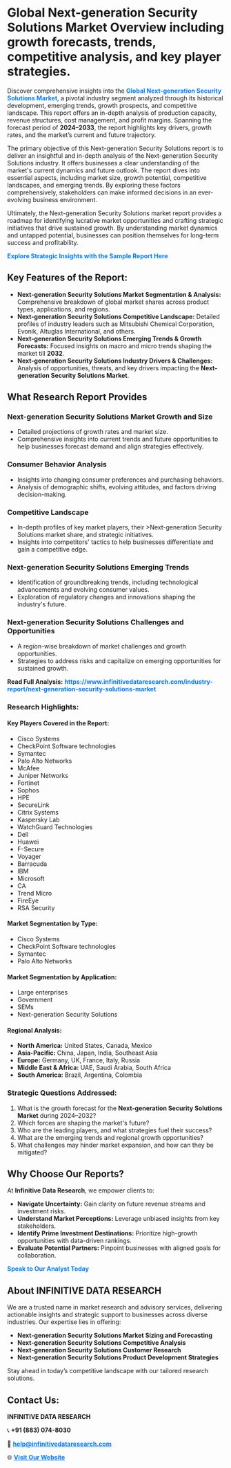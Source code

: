 <h1>Global Next-generation Security Solutions Market Overview including growth forecasts, trends, competitive analysis, and key player strategies.</h1>
<p>
Discover comprehensive insights into the 
<a href="https://www.infinitivedataresearch.com/industry-report/next-generation-security-solutions-market" rel="dofollow" style="color: #007BFF; text-decoration: none;"><strong>Global Next-generation Security Solutions Market</strong></a>, a pivotal industry segment analyzed through its historical development, emerging trends, growth prospects, and competitive landscape. This report offers an in-depth analysis of production capacity, revenue structures, cost management, and profit margins. Spanning the forecast period of <strong>2024–2033</strong>, the report highlights key drivers, growth rates, and the market’s current and future trajectory.
</p>
<p>
The primary objective of this Next-generation Security Solutions report is to deliver an insightful and in-depth analysis of the Next-generation Security Solutions industry. It offers businesses a clear understanding of the market's current dynamics and future outlook. The report dives into essential aspects, including market size, growth potential, competitive landscapes, and emerging trends. By exploring these factors comprehensively, stakeholders can make informed decisions in an ever-evolving business environment.
</p>
<p>
Ultimately, the Next-generation Security Solutions market report provides a roadmap for identifying lucrative market opportunities and crafting strategic initiatives that drive sustained growth. By understanding market dynamics and untapped potential, businesses can position themselves for long-term success and profitability.
</p>
<p>
<a href="https://www.infinitivedataresearch.com/request-sample/reportId=110797" style="color: #007BFF; text-decoration: none;"><strong>Explore Strategic Insights with the Sample Report Here</strong></a>
</p>

<h2>Key Features of the Report:</h2>
<ul>
<li><strong>Next-generation Security Solutions Market Segmentation & Analysis:</strong> Comprehensive breakdown of global market shares across product types, applications, and regions.</li>
<li><strong>Next-generation Security Solutions Competitive Landscape:</strong> Detailed profiles of industry leaders such as Mitsubishi Chemical Corporation, Evonik, Altuglas International, and others.</li>
<li><strong>Next-generation Security Solutions Emerging Trends & Growth Forecasts:</strong> Focused insights on macro and micro trends shaping the market till <strong>2032</strong>.</li>
<li><strong>Next-generation Security Solutions Industry Drivers & Challenges:</strong> Analysis of opportunities, threats, and key drivers impacting the <strong>Next-generation Security Solutions Market</strong>.</li>
</ul>

<h2>What Research Report Provides</h2>
<h3>Next-generation Security Solutions Market Growth and Size</h3>
<ul>
<li>Detailed projections of growth rates and market size.</li>
<li>Comprehensive insights into current trends and future opportunities to help businesses forecast demand and align strategies effectively.</li>
</ul>

<h3>Consumer Behavior Analysis</h3>
<ul>
<li>Insights into changing consumer preferences and purchasing behaviors.</li>
<li>Analysis of demographic shifts, evolving attitudes, and factors driving decision-making.</li>
</ul>

<h3>Competitive Landscape</h3>
<ul>
<li>In-depth profiles of key market players, their >Next-generation Security Solutions market share, and strategic initiatives.</li>
<li>Insights into competitors' tactics to help businesses differentiate and gain a competitive edge.</li>
</ul>

<h3>Next-generation Security Solutions Emerging Trends</h3>
<ul>
<li>Identification of groundbreaking trends, including technological advancements and evolving consumer values.</li>
<li>Exploration of regulatory changes and innovations shaping the industry's future.</li>
</ul>

<h3>Next-generation Security Solutions Challenges and Opportunities</h3>
<ul>
<li>A region-wise breakdown of market challenges and growth opportunities.</li>
<li>Strategies to address risks and capitalize on emerging opportunities for sustained growth.</li>
</ul>
<p><strong>Read Full Analysis:</strong> <a href="https://www.infinitivedataresearch.com/industry-report/next-generation-security-solutions-market" rel="dofollow" style="color: #007BFF; text-decoration: none;"><strong>https://www.infinitivedataresearch.com/industry-report/next-generation-security-solutions-market</strong></a></p>
<h3>Research Highlights:</h3>
<h4>Key Players Covered in the Report:</h4>
<ul><li>Cisco Systems</li><li>CheckPoint Software technologies</li><li>Symantec</li><li>Palo Alto Networks</li><li>McAfee</li><li>Juniper Networks</li><li>Fortinet</li><li>Sophos</li><li>HPE</li><li>SecureLink</li><li>Citrix Systems</li><li>Kaspersky Lab</li><li>WatchGuard Technologies</li><li>Dell</li><li>Huawei</li><li>F-Secure</li><li>Voyager</li><li>Barracuda</li><li>IBM</li><li>Microsoft</li><li>CA</li><li>Trend Micro</li><li>FireEye</li><li>RSA Security</li></ul>
<h4>Market Segmentation by Type:</h4>
<ul><li>Cisco Systems</li><li>CheckPoint Software technologies</li><li>Symantec</li><li>Palo Alto Networks</li></ul>
<h4>Market Segmentation by Application:</h4>
<ul><li>Large enterprises</li><li>Government</li><li>SEMs</li><li>Next-generation Security Solutions</li></ul>

<h4>Regional Analysis:</h4>
<ul>
<li><strong>North America:</strong> United States, Canada, Mexico</li>
<li><strong>Asia-Pacific:</strong> China, Japan, India, Southeast Asia</li>
<li><strong>Europe:</strong> Germany, UK, France, Italy, Russia</li>
<li><strong>Middle East & Africa:</strong> UAE, Saudi Arabia, South Africa</li>
<li><strong>South America:</strong> Brazil, Argentina, Colombia</li>
</ul>

<h3>Strategic Questions Addressed:</h3>
<ol>
<li>What is the growth forecast for the <strong>Next-generation Security Solutions Market</strong> during 2024–2032?</li>
<li>Which forces are shaping the market's future?</li>
<li>Who are the leading players, and what strategies fuel their success?</li>
<li>What are the emerging trends and regional growth opportunities?</li>
<li>What challenges may hinder market expansion, and how can they be mitigated?</li>
</ol>

<h2>Why Choose Our Reports?</h2>
<p>At <strong>Infinitive Data Research</strong>, we empower clients to:</p>
<ul>
<li><strong>Navigate Uncertainty:</strong> Gain clarity on future revenue streams and investment risks.</li>
<li><strong>Understand Market Perceptions:</strong> Leverage unbiased insights from key stakeholders.</li>
<li><strong>Identify Prime Investment Destinations:</strong> Prioritize high-growth opportunities with data-driven rankings.</li>
<li><strong>Evaluate Potential Partners:</strong> Pinpoint businesses with aligned goals for collaboration.</li>
</ul>
<p><a href="https://www.infinitivedataresearch.com/industry-report/next-generation-security-solutions-market" rel="dofollow" style="color: #007BFF; text-decoration: none;"><strong>Speak to Our Analyst Today</strong></a></p>

<h2>About INFINITIVE DATA RESEARCH</h2>
<p>We are a trusted name in market research and advisory services, delivering actionable insights and strategic support to businesses across diverse industries. Our expertise lies in offering:</p>
<ul>
<li><strong>Next-generation Security Solutions Market Sizing and Forecasting</strong></li>
<li><strong>Next-generation Security Solutions Competitive Analysis</strong></li>
<li><strong>Next-generation Security Solutions Customer Research</strong></li>
<li><strong>Next-generation Security Solutions Product Development Strategies</strong></li>
</ul>
<p>Stay ahead in today’s competitive landscape with our tailored research solutions.</p>

<h2>Contact Us:</h2>
<p><strong>INFINITIVE DATA RESEARCH</strong></p>
<p>📞 <strong>+91 (883) 074-8030</strong></p>
<p>📧 <strong><a href="mailto:help@infinitivedataresearch.com" style="color: #007BFF;">help@infinitivedataresearch.com</a></strong></p>
<p>🌐 <strong><a href="https://www.infinitivedataresearch.com" rel="dofollow" style="color: #007BFF;">Visit Our Website</a></strong></p>